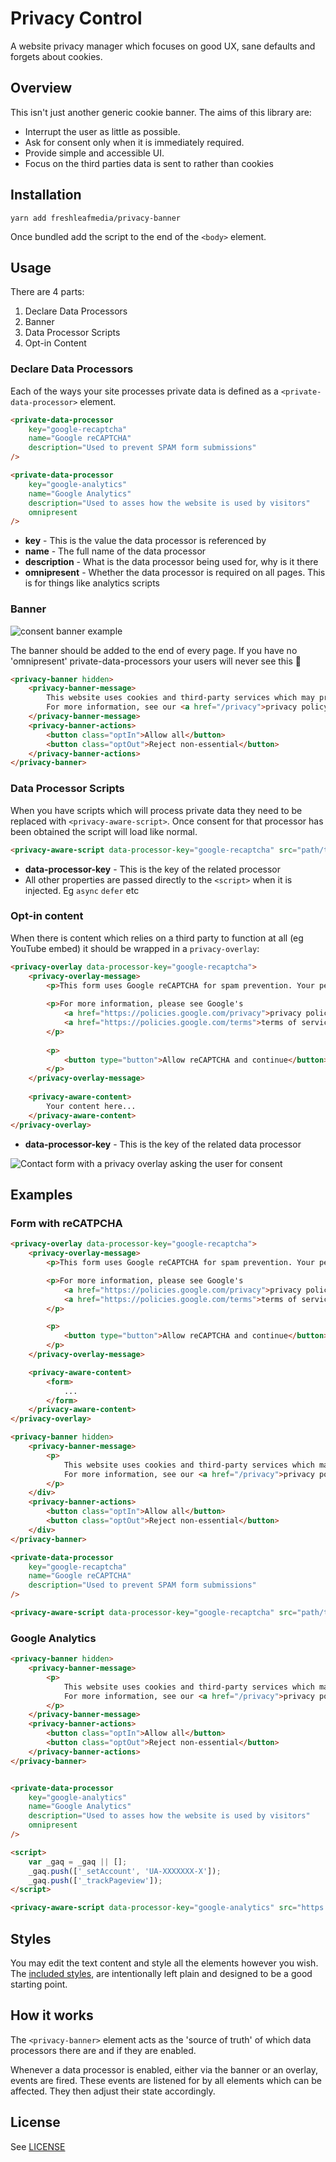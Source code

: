 # Privacy Control

A website privacy manager which focuses on good UX, sane defaults and forgets about cookies.


## Overview

This isn't just another generic cookie banner. The aims of this library are:

- Interrupt the user as little as possible.
- Ask for consent only when it is immediately required.
- Provide simple and accessible UI.
- Focus on the third parties data is sent to rather than cookies


## Installation

```
yarn add freshleafmedia/privacy-banner
```

Once bundled add the script to the end of the `<body>` element.


## Usage

There are 4 parts:

1. Declare Data Processors
2. Banner
3. Data Processor Scripts
4. Opt-in Content


### Declare Data Processors

Each of the ways your site processes private data is defined as a `<private-data-processor>` element.

```html
<private-data-processor
    key="google-recaptcha"
    name="Google reCAPTCHA"
    description="Used to prevent SPAM form submissions"
/>
```

```html
<private-data-processor
    key="google-analytics"
    name="Google Analytics"
    description="Used to asses how the website is used by visitors"
    omnipresent
/>
```

- **key** - This is the value the data processor is referenced by
- **name** - The full name of the data processor
- **description** - What is the data processor being used for, why is it there
- **omnipresent** - Whether the data processor is required on all pages. This is for things like analytics scripts



### Banner

![consent banner example](assets/banner.png)

The banner should be added to the end of every page. If you have no 'omnipresent' private-data-processors your users will never see this :tada:

```html
<privacy-banner hidden>
    <privacy-banner-message>
        This website uses cookies and third-party services which may process your personal information.
        For more information, see our <a href="/privacy">privacy policy</a>.
    </privacy-banner-message>
    <privacy-banner-actions>
        <button class="optIn">Allow all</button>
        <button class="optOut">Reject non-essential</button>
    </privacy-banner-actions>
</privacy-banner>
```


### Data Processor Scripts

When you have scripts which will process private data they need to be replaced with `<privacy-aware-script>`.
Once consent for that processor has been obtained the script will load like normal.

```html
<privacy-aware-script data-processor-key="google-recaptcha" src="path/to/your/script.js" async />
```

- **data-processor-key** - This is the key of the related processor
- All other properties are passed directly to the `<script>` when it is injected. Eg `async` `defer` etc


### Opt-in content

When there is content which relies on a third party to function at all (eg YouTube embed) it should be wrapped in a `privacy-overlay`:

```html
<privacy-overlay data-processor-key="google-recaptcha">
    <privacy-overlay-message>
        <p>This form uses Google reCAPTCHA for spam prevention. Your permission is required to activate it as information may be shared with Google.</p>
        
        <p>For more information, please see Google's
            <a href="https://policies.google.com/privacy">privacy policy</a> and
            <a href="https://policies.google.com/terms">terms of service</a>.
        </p>
        
        <p>
            <button type="button">Allow reCAPTCHA and continue</button>
        </p>
    </privacy-overlay-message>
    
    <privacy-aware-content>
        Your content here...
    </privacy-aware-content>
</privacy-overlay>
```

- **data-processor-key** - This is the key of the related data processor

![Contact form with a privacy overlay asking the user for consent](assets/overlay.png)


## Examples

### Form with reCATPCHA

```html
<privacy-overlay data-processor-key="google-recaptcha">
    <privacy-overlay-message>
        <p>This form uses Google reCAPTCHA for spam prevention. Your permission is required to activate it as information may be shared with Google.</p>

        <p>For more information, please see Google's
            <a href="https://policies.google.com/privacy">privacy policy</a> and
            <a href="https://policies.google.com/terms">terms of service</a>.
        </p>

        <p>
            <button type="button">Allow reCAPTCHA and continue</button>
        </p>
    </privacy-overlay-message>

    <privacy-aware-content>
        <form>
            ...
        </form>
    </privacy-aware-content>
</privacy-overlay>

<privacy-banner hidden>
    <privacy-banner-message>
        <p>
            This website uses cookies and third-party services which may process your personal information.
            For more information, see our <a href="/privacy">privacy policy</a>.
        </p>
    </div>
    <privacy-banner-actions>
        <button class="optIn">Allow all</button>
        <button class="optOut">Reject non-essential</button>
    </div>
</privacy-banner>

<private-data-processor
    key="google-recaptcha"
    name="Google reCAPTCHA"
    description="Used to prevent SPAM form submissions"
/>

<privacy-aware-script data-processor-key="google-recaptcha" src="path/to/recaptcha.js" />
```

### Google Analytics

```html
<privacy-banner hidden>
    <privacy-banner-message>
        <p>
            This website uses cookies and third-party services which may process your personal information.
            For more information, see our <a href="/privacy">privacy policy</a>.
        </p>
    </privacy-banner-message>
    <privacy-banner-actions>
        <button class="optIn">Allow all</button>
        <button class="optOut">Reject non-essential</button>
    </privacy-banner-actions>
</privacy-banner>


<private-data-processor
    key="google-analytics"
    name="Google Analytics"
    description="Used to asses how the website is used by visitors"
    omnipresent
/>

<script>
    var _gaq = _gaq || [];
    _gaq.push(['_setAccount', 'UA-XXXXXXX-X']);
    _gaq.push(['_trackPageview']);
</script>

<privacy-aware-script data-processor-key="google-analytics" src="https://ssl.google-analytics.com/ga.js" />
```


## Styles

You may edit the text content and style all the elements however you wish.
The [included styles](src/styles.scss), are intentionally left plain and designed to be a good starting point.


## How it works

The `<privacy-banner>` element acts as the 'source of truth' of which data processors there are and if they are enabled.

Whenever a data processor is enabled, either via the banner or an overlay, events are fired. These events are listened
for by all elements which can be affected. They then adjust their state accordingly.


## License

See [LICENSE](LICENSE)
